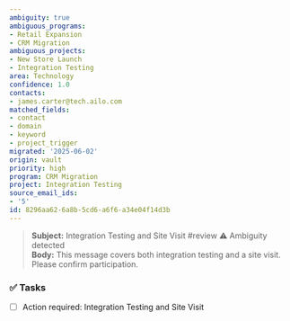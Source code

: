 ```yaml
---
ambiguity: true
ambiguous_programs:
- Retail Expansion
- CRM Migration
ambiguous_projects:
- New Store Launch
- Integration Testing
area: Technology
confidence: 1.0
contacts:
- james.carter@tech.ailo.com
matched_fields:
- contact
- domain
- keyword
- project_trigger
migrated: '2025-06-02'
origin: vault
priority: high
program: CRM Migration
project: Integration Testing
source_email_ids:
- '5'
id: 8296aa62-6a8b-5cd6-a6f6-a34e04f14d3b
---
```



> **Subject:** Integration Testing and Site Visit #review ⚠️ Ambiguity detected  
> **Body:** This message covers both integration testing and a site visit. Please confirm participation.

### ✅ Tasks
- [ ] Action required: Integration Testing and Site Visit